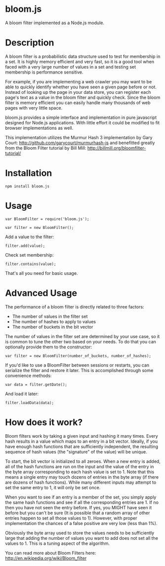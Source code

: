 bloom.js
========

A bloom filter implemented as a Node.js module. 

Description
========
A bloom filter is a probabilistic data structure used to test for membership in a set. It is highly memory efficient and very fast, so it is a good tool when faced with a very large number of values in a set and testing set membership is performance sensitive.  

For example, if you are implementing a web crawler you may want to be able to quickly identify whether you have seen a given page before or not. Instead of looking up the page in your data store, you can register each page's text as a value in the bloom filter and quickly check. Since the bloom filter is memory efficient you can easily handle many thousands of web pages with very little space. 

bloom.js provides a simple interface and implementation in pure javascript designed for Node.js applications. With little effort it could be modified to fit browser implementations as well.

This implementation utilizes the Murmur Hash 3 implementation by Gary Court: http://github.com/garycourt/murmurhash-js and benefitted greatly from the Bloom Filter tutorial by Bill Mill: http://billmill.org/bloomfilter-tutorial/

Installation
========
    npm install bloom.js
    
Usage
========
    var BloomFilter = require('bloom.js');
    
    var filter = new BloomFilter();

Add a value to the filter:

    filter.add(value); 
    
Check set membership:

    filter.contains(value);
    
That's all you need for basic usage.

Advanced Usage
========
The performance of a bloom filter is directly related to three factors: 
 * The number of values in the filter set
 * The number of hashes to apply to values
 * The number of buckets in the bit vector
 
The number of values in the filter set are determined by your use case, so it is common to tune the other two based on your needs. To do that you can optionally provide them to the constructor:

	var filter = new BloomFilter(number_of_buckets, number_of_hashes);
  
If you'd like to use a BloomFilter between sessions or restarts, you can serialize the filter and restore it later. This is accomplished through some convenience methods:

    var data = filter.getDate();
    
And load it later:

    filter.loadData(data);

How does it work?
========
Bloom filters work by taking a given input and hashing it many times. Every hash results in a value which maps to an entry in a bit vector. Ideally, if you have enough hash functions that are sufficiently independent, the resulting sequence of hash values (the "signature" of the value) will be unique. 

To start, the bit vector is initialized to all zeroes. When a new entry is added, all of the hash functions are run on the input and the value of the entry in the byte array corresponding to each hash value is set to 1. Note that this means a single entry may touch dozens of entries in the byte array (if there are dozens of hash functions). While many different inputs may attempt to set the same entry to 1, it will only be set once. 

When you want to see if an entry is a member of the set, you simply apply the same hash functions and see if all the corresponding entries are 1. If no then you have not seen the entry before. If yes, you MIGHT have seen it before but you can't be sure (It is possible that a random array of other entries happen to set all those values to 1). However, with proper implementation the chances of a false positive are very low (less than 1%). 

Obviously the byte array used to store the values needs to be sufficiently large that adding the number of values you want to add does not set all the values to 1. This is a tuning aspect of the algorithm.

You can read more about Bloom Filters here: http://en.wikipedia.org/wiki/Bloom_filter
